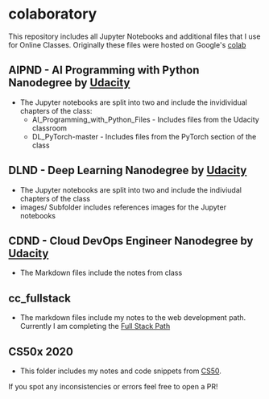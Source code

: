 # colaboratory

This repository includes all Jupyter Notebooks and additional files that I use for Online Classes.
Originally these files were hosted on Google's [colab](https://colab.research.google.com)

## AIPND - AI Programming with Python Nanodegree by [Udacity](https://eu.udacity.com/course/ai-programming-python-nanodegree--nd089)

* The Jupyter notebooks are split into two and include the invidividual chapters of the class:
  * AI_Programming_with_Python_Files - Includes files from the Udacity classroom
  * DL_PyTorch-master - Includes files from the PyTorch section of the class

## DLND - Deep Learning Nanodegree by [Udacity](https://eu.udacity.com/course/deep-learning-nanodegree--nd101)

* The Jupyter notebooks are split into two and include the indiviudal chapters of the class
* images/ Subfolder includes references images for the Jupyter notebooks

## CDND - Cloud DevOps Engineer Nanodegree by [Udacity](https://www.udacity.com/course/cloud-dev-ops-nanodegree--nd9991)

* The Markdown files include the notes from class

## cc_fullstack

* The markdown files include my notes to the web development path. Currently I am completing the [Full Stack Path](https://www.codecademy.com/learn/paths/full-stack-engineer-career-path)

## CS50x 2020

* This folder includes my notes and code snippets from [CS50](httsp://www.edx.org/cs50s-introduction-to-computer-science).

If you spot any inconsistencies or errors feel free to open a PR!
